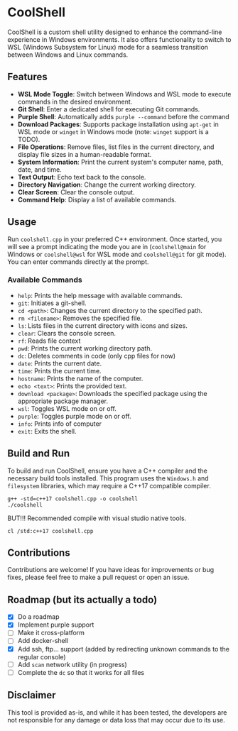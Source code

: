 # CoolShell

CoolShell is a custom shell utility designed to enhance the command-line experience in Windows environments. It also offers functionality to switch to WSL (Windows Subsystem for Linux) mode for a seamless transition between Windows and Linux commands.

## Features

- **WSL Mode Toggle**: Switch between Windows and WSL mode to execute commands in the desired environment.
- **Git Shell**: Enter a dedicated shell for executing Git commands.
- **Purple Shell**: Automatically adds `purple --command` before the command
- **Download Packages**: Supports package installation using `apt-get` in WSL mode or `winget` in Windows mode (note: `winget` support is a TODO).
- **File Operations**: Remove files, list files in the current directory, and display file sizes in a human-readable format.
- **System Information**: Print the current system's computer name, path, date, and time.
- **Text Output**: Echo text back to the console.
- **Directory Navigation**: Change the current working directory.
- **Clear Screen**: Clear the console output.
- **Command Help**: Display a list of available commands.

## Usage

Run `coolshell.cpp` in your preferred C++ environment. Once started, you will see a prompt indicating the mode you are in (`coolshell@main` for Windows or `coolshell@wsl` for WSL mode and `coolshell@git` for git mode). You can enter commands directly at the prompt.

### Available Commands

- `help`: Prints the help message with available commands.
- `git`: Initiates a git-shell.
- `cd <path>`: Changes the current directory to the specified path.
- `rm <filename>`: Removes the specified file.
- `ls`: Lists files in the current directory with icons and sizes.
- `clear`: Clears the console screen.
- `rf`: Reads file context
- `pwd`: Prints the current working directory path.
- `dc`: Deletes comments in code (only cpp files for now)
- `date`: Prints the current date.
- `time`: Prints the current time.
- `hostname`: Prints the name of the computer.
- `echo <text>`: Prints the provided text.
- `download <package>`: Downloads the specified package using the appropriate package manager.
- `wsl`: Toggles WSL mode on or off.
- `purple`: Toggles purple mode on or off.
- `info`: Prints info of computer
- `exit`: Exits the shell.

## Build and Run

To build and run CoolShell, ensure you have a C++ compiler and the necessary build tools installed. This program uses the `Windows.h` and `filesystem` libraries, which may require a C++17 compatible compiler.

```
g++ -std=c++17 coolshell.cpp -o coolshell
./coolshell
```

BUT!!! Recommended compile with visual studio native tools.

```
cl /std:c++17 coolshell.cpp
```

## Contributions

Contributions are welcome! If you have ideas for improvements or bug fixes, please feel free to make a pull request or open an issue.

## Roadmap (but its actually a todo)
- [x] Do a roadmap
- [x] Implement purple support
- [ ] Make it cross-platform
- [ ] Add docker-shell
- [x] Add ssh, ftp... support (added by redirecting unknown commands to the regular console)
- [ ] Add `scan` network utility (in progress)
- [ ] Complete the `dc` so that it works for all files

## Disclaimer

This tool is provided as-is, and while it has been tested, the developers are not responsible for any damage or data loss that may occur due to its use.